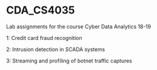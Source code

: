 # CDA_CS4035
Lab assignments for the course Cyber Data Analytics 18-19

1: Credit card fraud recognition

2: Intrusion detection in SCADA systems

3: Streaming and profiling of botnet traffic captures
